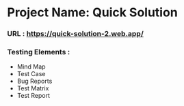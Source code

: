 # Project Name: Quick Solution 
### URL : https://quick-solution-2.web.app/
### Testing Elements :

* Mind Map
* Test Case
* Bug Reports
* Test Matrix
* Test Report

